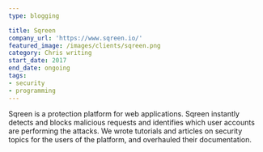 ```yaml
---
type: blogging

title: Sqreen
company_url: 'https://www.sqreen.io/'
featured_image: /images/clients/sqreen.png
category: Chris writing
start_date: 2017
end_date: ongoing
tags:
- security
- programming
---
```


Sqreen is a protection platform for web applications. Sqreen instantly detects and blocks malicious requests and identifies which user accounts are performing the attacks. We wrote tutorials and articles on security topics for the users of the platform, and overhauled their documentation.
